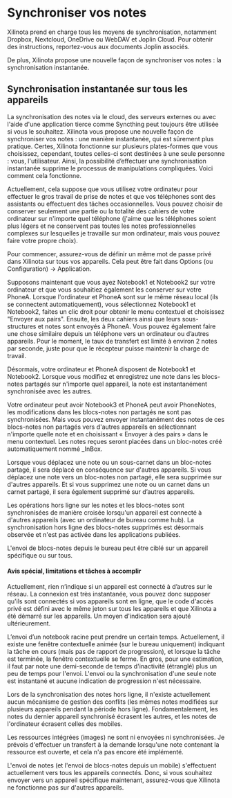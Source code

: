 # Synchroniser vos notes

Xilinota prend en charge tous les moyens de synchronisation, notamment Dropbox, Nextcloud, OneDrive ou WebDAV et Joplin Cloud. Pour obtenir des instructions, reportez-vous aux documents Joplin associés.

De plus, Xilinota propose une nouvelle façon de synchroniser vos notes : la synchronisation instantanée.

## Synchronisation instantanée sur tous les appareils

La synchronisation des notes via le cloud, des serveurs externes ou avec l'aide d'une application tierce comme Syncthing peut toujours être utilisée si vous le souhaitez. Xilinota vous propose une nouvelle façon de synchroniser vos notes : une manière instantanée, qui est sûrement plus pratique. Certes, Xilinota fonctionne sur plusieurs plates-formes que vous choisissez, cependant, toutes celles-ci sont destinées à une seule personne : vous, l'utilisateur. Ainsi, la possibilité d’effectuer une synchronisation instantanée supprime le processus de manipulations compliquées. Voici comment cela fonctionne.

Actuellement, cela suppose que vous utilisez votre ordinateur pour effectuer le gros travail de prise de notes et que vos téléphones sont des assistants ou effectuent des tâches occasionnelles. Vous pouvez choisir de conserver seulement une partie ou la totalité des cahiers de votre ordinateur sur n'importe quel téléphone (j'aime que les téléphones soient plus légers et ne conservent pas toutes les notes professionnelles complexes sur lesquelles je travaille sur mon ordinateur, mais vous pouvez faire votre propre choix).

Pour commencer, assurez-vous de définir un même mot de passe privé dans Xilinota sur tous vos appareils. Cela peut être fait dans Options (ou Configuration) -> Application.

Supposons maintenant que vous ayez Notebook1 et Notebook2 sur votre ordinateur et que vous souhaitiez également les conserver sur votre PhoneA. Lorsque l'ordinateur et PhoneA sont sur le même réseau local (ils se connectent automatiquement), vous sélectionnez Notebook1 et Notebook2, faites un clic droit pour obtenir le menu contextuel et choisissez "Envoyer aux pairs". Ensuite, les deux cahiers ainsi que leurs sous-structures et notes sont envoyés à PhoneA. Vous pouvez également faire une chose similaire depuis un téléphone vers un ordinateur ou d’autres appareils. Pour le moment, le taux de transfert est limité à environ 2 notes par seconde, juste pour que le récepteur puisse maintenir la charge de travail.

Désormais, votre ordinateur et PhoneA disposent de Notebook1 et Notebook2. Lorsque vous modifiez et enregistrez une note dans les blocs-notes partagés sur n'importe quel appareil, la note est instantanément synchronisée avec les autres.

Votre ordinateur peut avoir Notebook3 et PhoneA peut avoir PhoneNotes, les modifications dans les blocs-notes non partagés ne sont pas synchronisées. Mais vous pouvez envoyer instantanément des notes de ces blocs-notes non partagés vers d'autres appareils en sélectionnant n'importe quelle note et en choisissant « Envoyer à des pairs » dans le menu contextuel. Les notes reçues seront placées dans un bloc-notes créé automatiquement nommé \_InBox.

Lorsque vous déplacez une note ou un sous-carnet dans un bloc-notes partagé, il sera déplacé en conséquence sur d'autres appareils. Si vous déplacez une note vers un bloc-notes non partagé, elle sera supprimée sur d'autres appareils. Et si vous supprimez une note ou un carnet dans un carnet partagé, il sera également supprimé sur d’autres appareils.

Les opérations hors ligne sur les notes et les blocs-notes sont synchronisées de manière croisée lorsqu'un appareil est connecté à d'autres appareils (avec un ordinateur de bureau comme hub). La synchronisation hors ligne des blocs-notes supprimés est désormais observée et n'est pas activée dans les applications publiées.

L'envoi de blocs-notes depuis le bureau peut être ciblé sur un appareil spécifique ou sur tous.

#### Avis spécial, limitations et tâches à accomplir

Actuellement, rien n’indique si un appareil est connecté à d’autres sur le réseau. La connexion est très instantanée, vous pouvez donc supposer qu'ils sont connectés si vos appareils sont en ligne, que le code d'accès privé est défini avec le même jeton sur tous les appareils et que Xilinota a été démarré sur les appareils. Un moyen d'indication sera ajouté ultérieurement.

L’envoi d’un notebook racine peut prendre un certain temps. Actuellement, il existe une fenêtre contextuelle animée (sur le bureau uniquement) indiquant la tâche en cours (mais pas de rapport de progression), et lorsque la tâche est terminée, la fenêtre contextuelle se ferme. En gros, pour une estimation, il faut par note une demi-seconde de temps d'inactivité (étranglé) plus un peu de temps pour l'envoi. L'envoi ou la synchronisation d'une seule note est instantané et aucune indication de progression n'est nécessaire.

Lors de la synchronisation des notes hors ligne, il n'existe actuellement aucun mécanisme de gestion des conflits (les mêmes notes modifiées sur plusieurs appareils pendant la période hors ligne). Fondamentalement, les notes du dernier appareil synchronisé écrasent les autres, et les notes de l'ordinateur écrasent celles des mobiles.

Les ressources intégrées (images) ne sont ni envoyées ni synchronisées. Je prévois d'effectuer un transfert à la demande lorsqu'une note contenant la ressource est ouverte, et cela n'a pas encore été implémenté.

L'envoi de notes (et l'envoi de blocs-notes depuis un mobile) s'effectuent actuellement vers tous les appareils connectés. Donc, si vous souhaitez envoyer vers un appareil spécifique maintenant, assurez-vous que Xilinota ne fonctionne pas sur d'autres appareils.
